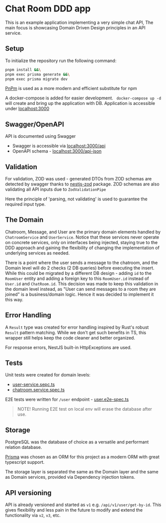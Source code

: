 # Chat Room DDD app

This is an example application implementing a very simple chat API,
The main focus is showcasing Domain Driven Design principles in an API service.

## Setup

To initialize the repository run the following command:

```bash
pnpm install &&\
pnpm exec prisma generate &&\
pnpm exec prisma migrate dev
```

[PnPm](https://pnpm.io/) is used as a more modern and efficient substitute for npm

A docker-compose is added for easier development.
` docker-compose up -d` will create and bring up the application with DB.
Application is accessible under [localhost:3000](http://localhost:3000)

## Swagger/OpenAPI

API is documented using Swagger

- Swagger is accessible via [localhost:3000/api](http//localhost:3000/api)
- OpenAPI schema - [localhost:3000/api-json](http://localhost:3000/api-json)

## Validation

For validation, ZOD was used - generated DTOs from ZOD schemas are detected by swagger thanks to [nestjs-zod](https://github.com/risenforces/nestjs-zod) package.
ZOD schemas are also validating all API inputs due to `ZodValidationPipe`

Here the principle of 'parsing, not validating' is used to guarantee the required input type.

## The Domain

Chatroom, Message, and User are the primary domain elements handled by `ChatroomService` and `UserService`. Notice that these services never operate on concrete services, only on interfaces being injected, staying true to the DDD approach and gaining the flexibility of changing the implementation of underlying services as needed.

There is a point where the user sends a message to the chatroom, and the Domain level will do 2 checks (2 DB queries) before executing the insert.
While this could be migrated by a different DB design - adding `id` to the `RoomUser` entity and adding a foreign key to this `RoomUser.id` instead of `User.id` and `ChatRoom.id`. This decision was made to keep this validation in the domain level instead, as "User can send messages to a room they are joined" is a business/domain logic. Hence it was decided to implement it this way.

## Error Handling

A `Result` type was created for error handling inspired by Rust's robust `Result` pattern matching.
While we don't get such benefits in TS, this wrapper still helps keep the code cleaner and better organized.

For response errors, NestJS built-in HttpExceptions are used.

## Tests

Unit tests were created for domain levels:

- [user-service.sepc.ts](./src/user/user.service.spec.ts)
- [chatroom.service.spec.ts](./src/chatroom/chatroom.service.spec.ts)

E2E tests were written for `/user` endpoint - [user.e2e-spec.ts](./test/user.e2e-spec.ts)

> NOTE! Running E2E test on local env will erase the database after use.

## Storage

PostgreSQL was the database of choice as a versatile and performant relation database.

[Prisma](https://www.prisma.io) was chosen as an ORM for this project as a modern ORM with great typescript support.

The storage layer is separated the same as the Domain layer and the same as Domain services, provided via Dependency injection tokens.

## API versioning

API is already versioned and started as `v1` e.g. `/api/v1/user/get-by-id`. This gives flexibility and less pain in the future to modify and extend the functionality via `v2`, `v3`, etc.